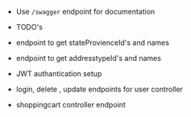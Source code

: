 - Use `/swagger` endpoint for documentation

- TODO's

- endpoint to get stateProvienceId's and names
- endpoint to get addresstypeId's and names
- JWT authantication setup
- login, delete , update endpoints for user controller
- shoppingcart controller endpoint
